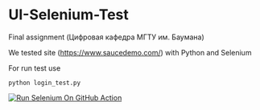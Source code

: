 # UI-Selenium-Test
Final assignment (Цифровая кафедра МГТУ им. Баумана)

We tested site (https://www.saucedemo.com/) with Python and Selenium

For run test use 


```
python login_test.py
```

[![Run Selenium On GitHub Action](https://github.com/BeeHeather/UI-Selenium-Test/actions/workflows/Selenium-Action-Template.yaml/badge.svg)](https://github.com/BeeHeather/UI-Selenium-Test/actions/workflows/Selenium-Action-Template.yaml)
